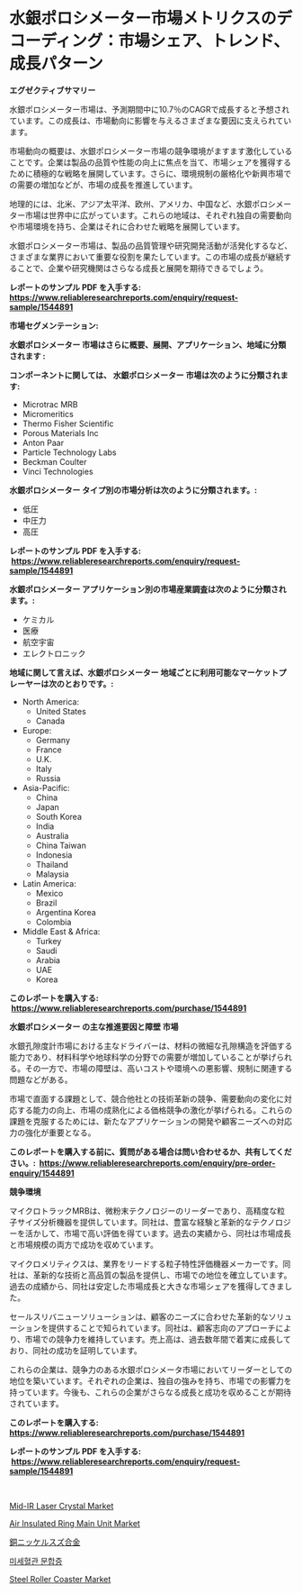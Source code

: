 <p><h1>水銀ポロシメーター市場メトリクスのデコーディング：市場シェア、トレンド、成長パターン</h1></p><p><strong>エグゼクティブサマリー</strong></p>
<p><p>水銀ポロシメーター市場は、予測期間中に10.7％のCAGRで成長すると予想されています。この成長は、市場動向に影響を与えるさまざまな要因に支えられています。</p><p>市場動向の概要は、水銀ポロシメーター市場の競争環境がますます激化していることです。企業は製品の品質や性能の向上に焦点を当て、市場シェアを獲得するために積極的な戦略を展開しています。さらに、環境規制の厳格化や新興市場での需要の増加などが、市場の成長を推進しています。</p><p>地理的には、北米、アジア太平洋、欧州、アメリカ、中国など、水銀ポロシメーター市場は世界中に広がっています。これらの地域は、それぞれ独自の需要動向や市場環境を持ち、企業はそれに合わせた戦略を展開しています。</p><p>水銀ポロシメーター市場は、製品の品質管理や研究開発活動が活発化するなど、さまざまな業界において重要な役割を果たしています。この市場の成長が継続することで、企業や研究機関はさらなる成長と展開を期待できるでしょう。</p></p>
<p><strong>レポートのサンプル PDF を入手する: <a href="https://www.reliableresearchreports.com/enquiry/request-sample/1544891">https://www.reliableresearchreports.com/enquiry/request-sample/1544891</a></strong></p>
<p><strong>市場セグメンテーション:</strong></p>
<p><strong> 水銀ポロシメーター 市場はさらに概要、展開、アプリケーション、地域に分類されます :</strong></p>
<p><strong>コンポーネントに関しては、 水銀ポロシメーター 市場は次のように分類されます: &nbsp;</strong></p>
<p><ul><li>Microtrac MRB</li><li>Micromeritics</li><li>Thermo Fisher Scientific</li><li>Porous Materials Inc</li><li>Anton Paar</li><li>Particle Technology Labs</li><li>Beckman Coulter</li><li>Vinci Technologies</li></ul></p>
<p><strong> 水銀ポロシメーター タイプ別の市場分析は次のように分類されます。:</strong></p>
<p><ul><li>低圧</li><li>中圧力</li><li>高圧</li></ul></p>
<p><strong>レポートのサンプル PDF を入手する: &nbsp;<a href="https://www.reliableresearchreports.com/enquiry/request-sample/1544891">https://www.reliableresearchreports.com/enquiry/request-sample/1544891</a></strong></p>
<p><strong> 水銀ポロシメーター アプリケーション別の市場産業調査は次のように分類されます。:</strong></p>
<p><ul><li>ケミカル</li><li>医療</li><li>航空宇宙</li><li>エレクトロニック</li></ul></p>
<p><strong>地域に関して言えば、水銀ポロシメーター 地域ごとに利用可能なマーケットプレーヤーは次のとおりです。:</strong></p>
<p><ul>
    <li>
        North America:
        <ul>
            <li>United States</li>
            <li>Canada</li>
        </ul>
    </li>
    <li>
        Europe:
        <ul>
            <li>Germany</li>
            <li>France</li>
            <li>U.K.</li>
            <li>Italy</li>
            <li>Russia</li>
        </ul>
    </li>
    <li>
        Asia-Pacific:
        <ul>
            <li>China</li>
            <li>Japan</li>
            <li>South Korea</li>
            <li>India</li>
            <li>Australia</li>
            <li>China Taiwan</li>
            <li>Indonesia</li>
            <li>Thailand</li>
            <li>Malaysia</li>
        </ul>
    </li>
    <li>
        Latin America:
        <ul>
            <li>Mexico</li>
            <li>Brazil</li>
            <li>Argentina Korea</li>
            <li>Colombia</li>
        </ul>
    </li>
    <li>
        Middle East & Africa:
        <ul>
            <li>Turkey</li>
            <li>Saudi</li>
            <li>Arabia</li>
            <li>UAE</li>
            <li>Korea</li>
        </ul>
    </li>
    </ul></p>
<p><strong>このレポートを購入する: &nbsp;<a href="https://www.reliableresearchreports.com/purchase/1544891">https://www.reliableresearchreports.com/purchase/1544891</a></strong></p>
<p><strong>水銀ポロシメーター の主な推進要因と障壁 市場</strong></p>
<p><p>水銀孔隙度計市場における主なドライバーは、材料の微細な孔隙構造を評価する能力であり、材料科学や地球科学の分野での需要が増加していることが挙げられる。その一方で、市場の障壁は、高いコストや環境への悪影響、規制に関連する問題などがある。</p><p>市場で直面する課題として、競合他社との技術革新の競争、需要動向の変化に対応する能力の向上、市場の成熟化による価格競争の激化が挙げられる。これらの課題を克服するためには、新たなアプリケーションの開発や顧客ニーズへの対応力の強化が重要となる。</p></p>
<p><strong>このレポートを購入する前に、質問がある場合は問い合わせるか、共有してください。:&nbsp; <a href="https://www.reliableresearchreports.com/enquiry/pre-order-enquiry/1544891">https://www.reliableresearchreports.com/enquiry/pre-order-enquiry/1544891</a></strong></p>
<p><strong>競争環境</strong></p>
<p><p>マイクロトラックMRBは、微粉末テクノロジーのリーダーであり、高精度な粒子サイズ分析機器を提供しています。同社は、豊富な経験と革新的なテクノロジーを活かして、市場で高い評価を得ています。過去の実績から、同社は市場成長と市場規模の両方で成功を収めています。</p><p>マイクロメリティクスは、業界をリードする粒子特性評価機器メーカーです。同社は、革新的な技術と高品質の製品を提供し、市場での地位を確立しています。過去の成績から、同社は安定した市場成長と大きな市場シェアを獲得してきました。</p><p>セールスリバニューソリューションは、顧客のニーズに合わせた革新的なソリューションを提供することで知られています。同社は、顧客志向のアプローチにより、市場での競争力を維持しています。売上高は、過去数年間で着実に成長しており、同社の成功を証明しています。</p><p>これらの企業は、競争力のある水銀ポロシメータ市場においてリーダーとしての地位を築いています。それぞれの企業は、独自の強みを持ち、市場での影響力を持っています。今後も、これらの企業がさらなる成長と成功を収めることが期待されています。</p></p>
<p><strong>このレポートを購入する: &nbsp; <a href="https://www.reliableresearchreports.com/purchase/1544891">https://www.reliableresearchreports.com/purchase/1544891</a></strong></p>
<p><strong>レポートのサンプル PDF を入手する: &nbsp;<a href="https://www.reliableresearchreports.com/enquiry/request-sample/1544891">https://www.reliableresearchreports.com/enquiry/request-sample/1544891</a></strong><strong></strong></p>
<p>&nbsp;</p>
<p><p><a href="https://github.com/johnbach50/Market-Research-Report-List-2/blob/main/mid-ir-laser-crystal-market.md">Mid-IR Laser Crystal Market</a></p><p><a href="https://view.publitas.com/reportprime-1/air-insulated-ring-main-unit-market-furnish-information-about-market-size-market-share-market-dynamics-and-projections-spanning-from-2024-to-2031/">Air Insulated Ring Main Unit Market</a></p><p><a href="https://github.com/joaejkdzgyljvo6/Market-Research-Report-List-1/blob/main/440646913773.md">銅ニッケルスズ合金</a></p><p><a href="https://github.com/vsap75a286l/Market-Research-Report-List-1/blob/main/509905512724.md">미세혈관 문합증</a></p><p><a href="https://issuu.com/reportprime-2/docs/steel-roller-coaster-market-size-2030.pptx">Steel Roller Coaster Market</a></p></p>